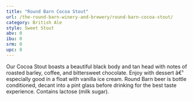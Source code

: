 ```yaml
---
title: "Round Barn Cocoa Stout"
url: /the-round-barn-winery-and-brewery/round-barn-cocoa-stout/
category: British Ale
style: Sweet Stout
abv: 0
ibu: 0
srm: 0
upc: 0
---
```

Our Cocoa Stout boasts a beautiful black body and tan head with notes of roasted barley, coffee, and bittersweet chocolate. Enjoy with dessert â€¹ especially good in a float with vanilla ice cream. Round Barn beer is bottle conditioned, decant into a pint glass before drinking for the best taste experience. Contains lactose (milk sugar).
